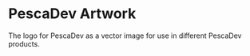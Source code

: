 # PescaDev Artwork

The logo for PescaDev as a vector image for use in different PescaDev products.
